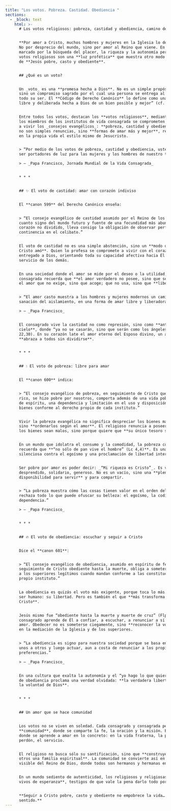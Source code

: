 ```yaml
---
title: "Los votos. Pobreza. Castidad. Obediencia "
sections:
  - _block: text
    html: >-
      # Los votos religiosos: pobreza, castidad y obediencia, camino de amor total


      **Por amor a Cristo, muchos hombres y mujeres en la Iglesia lo dejan todo.**
      No por desprecio del mundo, sino por amor al Reino que viene. En un tiempo
      marcado por la búsqueda del placer, la riqueza y la autonomía personal, los
      votos religiosos son una **luz profética** que muestra otro modo de vivir: el
      de **Jesús pobre, casto y obediente**.


      ## ¿Qué es un voto?


      Un _voto_ es una **promesa hecha a Dios**. No es un simple propósito humano,
      sino un compromiso sagrado por el cual una persona se entrega al Señor con
      todo su ser. El **Código de Derecho Canónico** lo define como una “promesa
      libre y deliberada hecha a Dios de un bien posible y mejor” (cf. c. 1191).


      Entre todos los votos, destacan los **votos religiosos**, mediante los cuales
      los miembros de los institutos de vida consagrada se comprometen solemnemente
      a vivir los _consejos evangélicos_: **pobreza, castidad y obediencia**. Estos
      no son simples renuncias, sino **formas de amar más y mejor**, reproduciendo
      en la propia vida el estilo mismo de Jesucristo.


      > “Por medio de los votos de pobreza, castidad y obediencia, ustedes pueden
      ser portadores de luz para las mujeres y los hombres de nuestro tiempo.”  

      > — _Papa Francisco, Jornada Mundial de la Vida Consagrada_


      * * *


      ## ✨ El voto de castidad: amar con corazón indiviso


      El **canon 599** del Derecho Canónico enseña:


      > “El consejo evangélico de castidad asumido por el Reino de los Cielos, en
      cuanto signo del mundo futuro y fuente de una fecundidad más abundante en un
      corazón no dividido, lleva consigo la obligación de observar perfecta
      continencia en el celibato.”


      El voto de castidad no es una simple abstención, sino un **modo de amar como
      Cristo amó**. Quien lo profesa se compromete a vivir con el corazón totalmente
      entregado a Dios, orientando toda su capacidad afectiva hacia Él y hacia el
      servicio de los demás.


      En una sociedad donde el amor se mide por el deseo o la utilidad, la castidad
      consagrada recuerda que **el amor verdadero no posee, sino que se dona**. Es
      el amor que no exige, sino que acoge; que no usa, sino que **libera**.


      > “El amor casto muestra a los hombres y mujeres modernos un camino de
      sanación del aislamiento, en una forma de amar libre y liberadora.”  

      > — _Papa Francisco_


      El consagrado vive la castidad no como represión, sino como **anticipación del
      cielo**, donde “ya no se casarán, sino que serán como los ángeles de Dios” (Mt
      22,30). En su corazón late el amor eterno del Esposo divino, un amor que
      **abraza a todos sin dividirse**.


      * * *


      ## 💧 El voto de pobreza: libre para amar


      El **canon 600** indica:


      > “El consejo evangélico de pobreza, en seguimiento de Cristo que, siendo
      rico, se hizo pobre por nosotros, comporta además de una vida pobre de hecho y
      de espíritu, una dependencia y limitación en el uso y disposición de los
      bienes conforme al derecho propio de cada instituto.”


      Vivir la pobreza evangélica no significa despreciar los bienes materiales,
      sino **ordenarlos según el amor**. El religioso renuncia a poseer, no porque
      los bienes sean malos, sino porque quiere que **su único tesoro sea Dios**.


      En un mundo que idolatra el consumo y la comodidad, la pobreza consagrada
      recuerda que **“no sólo de pan vive el hombre” (Lc 4,4)**. Es una protesta
      silenciosa contra el egoísmo y una proclamación de libertad interior.


      Ser pobre por amor es poder decir: _“Mi riqueza es Cristo”_. Es vivir
      desprendido, solidario, generoso. No es un vacío, sino una **plena
      disponibilidad para servir** y para compartir.


      > “La pobreza muestra cómo las cosas tienen valor en el orden del amor, y
      rechaza todo lo que puede ofuscar su belleza: el egoísmo, la codicia, la
      dependencia.”  

      > — _Papa Francisco_


      * * *


      ## 🔥 El voto de obediencia: escuchar y seguir a Cristo


      Dice el **canon 601**:


      > “El consejo evangélico de obediencia, asumido en espíritu de fe y amor en el
      seguimiento de Cristo obediente hasta la muerte, obliga a someter la voluntad
      a los superiores legítimos cuando mandan conforme a las constituciones del
      propio instituto.”


      La obediencia es quizás el voto más exigente, porque toca lo más profundo del
      ser humano: su libertad. Pero es también el que **más transforma al alma en
      Cristo**.


      Jesús mismo fue “obediente hasta la muerte y muerte de cruz” (Flp 2,8). El
      consagrado aprende de Él a confiar, a escuchar, a renunciar a sí mismo por
      amor. Obedecer no es someterse ciegamente, sino **reconocer la voz de Dios**
      en la mediación de la Iglesia y de los superiores.


      > “La obediencia es signo para nuestra sociedad porque se basa en escucharse
      unos a otros y luego actuar, aun a costa de renunciar a los propios gustos y
      preferencias.”  

      > — _Papa Francisco_


      En una cultura que exalta la autonomía y el “yo hago lo que quiero”, el voto
      de obediencia proclama una verdad olvidada: **la verdadera libertad es hacer
      la voluntad de Dios**.


      * * *


      ## Un amor que se hace comunidad


      Los votos no se viven en soledad. Cada consagrado y consagrada pertenece a una
      **comunidad**, donde se comparte la fe, la oración y la misión. Es un espacio
      donde se aprende a amar en lo concreto: en la vida fraterna, la paciencia, el
      perdón, el servicio.


      El religioso no busca sólo su santificación, sino que **construye junto a
      otros una familia espiritual**. La comunidad se convierte así en el rostro
      visible del Reino de Dios, donde todos son hermanos y hermanas en Cristo.


      En un mundo sediento de autenticidad, los religiosos y religiosas son **signos
      vivos de esperanza**, testigos de que vale la pena darlo todo por amor.


      **Seguir a Cristo pobre, casto y obediente no empobrece la vida… la colma de
      sentido.**
---
```

